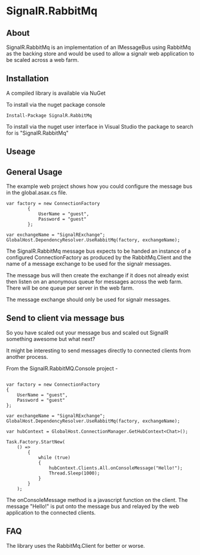 SignalR.RabbitMq
================

About
-----
SignalR.RabbitMq is an implementation of an IMessageBus using RabbitMq as the backing store and would be used to allow a
signalr web application to be scaled across a web farm.

Installation
------------

A compiled library is available via NuGet

To install via the nuget package console

```PS
Install-Package SignalR.RabbitMq
```

To install via the nuget user interface in Visual Studio the package to search for is "SignalR.RabbitMq"


Useage
------

General Usage
-------------

The example web project shows how you could configure the message bus in the global.asax.cs file.

```CSHARP
var factory = new ConnectionFactory 
		{ 
			UserName = "guest",
			Password = "guest"
		};

var exchangeName = "SignalRExchange";
GlobalHost.DependencyResolver.UseRabbitMq(factory, exchangeName);
```

The SignalR.RabbitMq message bus expects to be handed an instance of a configured ConnectionFactory as produced by the RabbitMq.Client and the name of a message exchange to be used for the signalr messages.

The message bus will then create the exchange if it does not already exist then listen on an anonymous queue for messages across the web farm. There will be one queue per server in the web farm.

The message exchange should only be used for signalr messages.


Send to client via message bus
------------------------------

So you have scaled out your message bus and scaled out SignalR something awesome but what next?

It might be interesting to send messages directly to connected clients from another process.

From the SignalR.RabbitMQ.Console project -

```CSHARP

var factory = new ConnectionFactory
{
	UserName = "guest",
	Password = "guest"
};

var exchangeName = "SignalRExchange";
GlobalHost.DependencyResolver.UseRabbitMq(factory, exchangeName);

var hubContext = GlobalHost.ConnectionManager.GetHubContext<Chat>();

Task.Factory.StartNew(
	() =>
		{
			while (true)
			{
				hubContext.Clients.All.onConsoleMessage("Hello!");
				Thread.Sleep(1000);
			}
		}
	);

```

The onConsoleMessage method is a javascript function on the client.
The message "Hello!" is put onto the message bus and relayed by the web application to the connected clients.


FAQ
---

The library uses the RabbitMq.Client for better or worse.